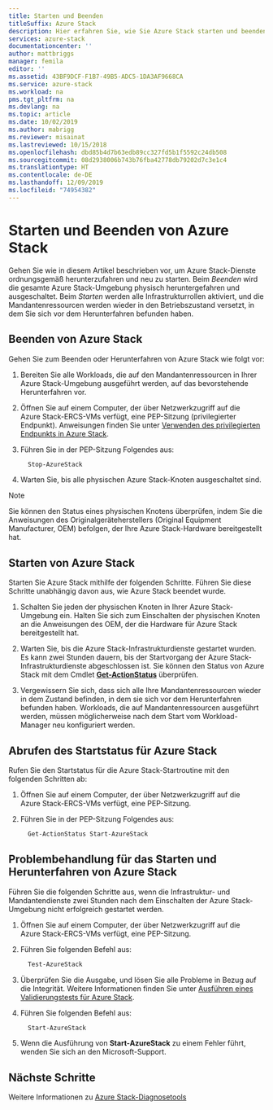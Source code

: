 ```yaml
---
title: Starten und Beenden
titleSuffix: Azure Stack
description: Hier erfahren Sie, wie Sie Azure Stack starten und beenden.
services: azure-stack
documentationcenter: ''
author: mattbriggs
manager: femila
editor: ''
ms.assetid: 43BF9DCF-F1B7-49B5-ADC5-1DA3AF9668CA
ms.service: azure-stack
ms.workload: na
pms.tgt_pltfrm: na
ms.devlang: na
ms.topic: article
ms.date: 10/02/2019
ms.author: mabrigg
ms.reviewer: misainat
ms.lastreviewed: 10/15/2018
ms.openlocfilehash: dbd85b4d7b63edb89cc327fd5b1f5592c24db508
ms.sourcegitcommit: 08d2938006b743b76fba42778db79202d7c3e1c4
ms.translationtype: HT
ms.contentlocale: de-DE
ms.lasthandoff: 12/09/2019
ms.locfileid: "74954382"
---
```

# <a name="start-and-stop-azure-stack"></a>Starten und Beenden von Azure Stack

Gehen Sie wie in diesem Artikel beschrieben vor, um Azure Stack-Dienste ordnungsgemäß herunterzufahren und neu zu starten. Beim *Beenden* wird die gesamte Azure Stack-Umgebung physisch heruntergefahren und ausgeschaltet. Beim *Starten* werden alle Infrastrukturrollen aktiviert, und die Mandantenressourcen werden wieder in den Betriebszustand versetzt, in dem Sie sich vor dem Herunterfahren befunden haben.

## <a name="stop-azure-stack"></a>Beenden von Azure Stack

Gehen Sie zum Beenden oder Herunterfahren von Azure Stack wie folgt vor:

1. Bereiten Sie alle Workloads, die auf den Mandantenressourcen in Ihrer Azure Stack-Umgebung ausgeführt werden, auf das bevorstehende Herunterfahren vor.

2. Öffnen Sie auf einem Computer, der über Netzwerkzugriff auf die Azure Stack-ERCS-VMs verfügt, eine PEP-Sitzung (privilegierter Endpunkt). Anweisungen finden Sie unter [Verwenden des privilegierten Endpunkts in Azure Stack](azure-stack-privileged-endpoint.md).

3. Führen Sie in der PEP-Sitzung Folgendes aus:

    ```powershell
      Stop-AzureStack
    ```

4. Warten Sie, bis alle physischen Azure Stack-Knoten ausgeschaltet sind.

> [!Note]
> Sie können den Status eines physischen Knotens überprüfen, indem Sie die Anweisungen des Originalgeräteherstellers (Original Equipment Manufacturer, OEM) befolgen, der Ihre Azure Stack-Hardware bereitgestellt hat.

## <a name="start-azure-stack"></a>Starten von Azure Stack

Starten Sie Azure Stack mithilfe der folgenden Schritte. Führen Sie diese Schritte unabhängig davon aus, wie Azure Stack beendet wurde.

1. Schalten Sie jeden der physischen Knoten in Ihrer Azure Stack-Umgebung ein. Halten Sie sich zum Einschalten der physischen Knoten an die Anweisungen des OEM, der die Hardware für Azure Stack bereitgestellt hat.

2. Warten Sie, bis die Azure Stack-Infrastrukturdienste gestartet wurden. Es kann zwei Stunden dauern, bis der Startvorgang der Azure Stack-Infrastrukturdienste abgeschlossen ist. Sie können den Status von Azure Stack mit dem Cmdlet [**Get-ActionStatus**](#get-the-startup-status-for-azure-stack) überprüfen.

3. Vergewissern Sie sich, dass sich alle Ihre Mandantenressourcen wieder in dem Zustand befinden, in dem sie sich vor dem Herunterfahren befunden haben. Workloads, die auf Mandantenressourcen ausgeführt werden, müssen möglicherweise nach dem Start vom Workload-Manager neu konfiguriert werden.

## <a name="get-the-startup-status-for-azure-stack"></a>Abrufen des Startstatus für Azure Stack

Rufen Sie den Startstatus für die Azure Stack-Startroutine mit den folgenden Schritten ab:

1. Öffnen Sie auf einem Computer, der über Netzwerkzugriff auf die Azure Stack-ERCS-VMs verfügt, eine PEP-Sitzung.

2. Führen Sie in der PEP-Sitzung Folgendes aus:

    ```powershell
      Get-ActionStatus Start-AzureStack
    ```

## <a name="troubleshoot-startup-and-shutdown-of-azure-stack"></a>Problembehandlung für das Starten und Herunterfahren von Azure Stack

Führen Sie die folgenden Schritte aus, wenn die Infrastruktur- und Mandantendienste zwei Stunden nach dem Einschalten der Azure Stack-Umgebung nicht erfolgreich gestartet werden.

1. Öffnen Sie auf einem Computer, der über Netzwerkzugriff auf die Azure Stack-ERCS-VMs verfügt, eine PEP-Sitzung.

2. Führen Sie folgenden Befehl aus:

    ```powershell
      Test-AzureStack
      ```

3. Überprüfen Sie die Ausgabe, und lösen Sie alle Probleme in Bezug auf die Integrität. Weitere Informationen finden Sie unter [Ausführen eines Validierungstests für Azure Stack](azure-stack-diagnostic-test.md).

4. Führen Sie folgenden Befehl aus:

    ```powershell
      Start-AzureStack
    ```

5. Wenn die Ausführung von **Start-AzureStack** zu einem Fehler führt, wenden Sie sich an den Microsoft-Support.

## <a name="next-steps"></a>Nächste Schritte

Weitere Informationen zu [Azure Stack-Diagnosetools](azure-stack-configure-on-demand-diagnostic-log-collection.md#use-the-privileged-endpoint-pep-to-collect-diagnostic-logs)
